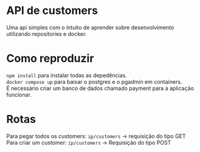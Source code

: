 # API de customers

Uma api simples com o intuito de aprender sobre desenvolvimento utilizando repositories e docker.

# Como reproduzir

`npm install` para instalar todas as depedências. <br />
`docker compose up` para baixar o postgres e o pgadmin em containers. <br />
É necessário criar um banco de dados chamado payment para a aplicação funcionar.

# Rotas

Para pegar todos os customers: `ip/customers` -> requisição do tipo GET <br />
Para criar um customer: `ip/customers` -> Requisição do tipo POST
